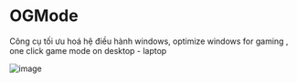 # OGMode
Công cụ tối ưu hoá hệ điều hành windows, optimize windows for gaming , one click game mode on desktop - laptop

![image](https://github.com/SiroCandy06/OGMode/assets/101639160/a6d81bbc-aa5c-4025-ab1c-b789fdc7bda0)

